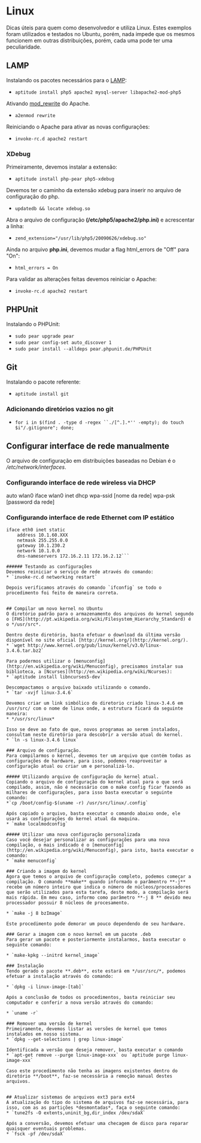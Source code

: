 # Linux
Dicas úteis para quem como desenvolvedor e utiliza Linux. Estes exemplos foram utilizados e testados no Ubuntu, porém, nada impede que os mesmos funcionem em outras distribuições, porém, cada uma pode ter uma peculiaridade.

## LAMP
Instalando os pacotes necessários para o [LAMP](http://pt.wikipedia.org/wiki/LAMP):
* `aptitude install php5 apache2 mysql-server libapache2-mod-php5`

Ativando [mod_rewrite](http://cirofeitosa.com.br/post/urls-mod-rewrite/) do Apache.
* `a2enmod rewrite`

Reiniciando o Apache para ativar as novas configurações:
* `invoke-rc.d apache2 restart`

### XDebug
Primeiramente, devemos instalar a extensão:
* `aptitude install php-pear php5-xdebug`

Devemos ter o caminho da extensão xdebug para inserir no arquivo de configuração do php.
* `updatedb && locate xdebug.so`

Abra o arquivo de configuração **(/etc/php5/apache2/php.ini)** e acrescentar a linha:
* `zend_extension="/usr/lib/php5/20090626/xdebug.so"`


Ainda no arquivo **php.ini**, devemos mudar a flag html_errors de "Off" para "On":
* `html_errors = On`

Para validar as alterações feitas devemos reiniciar o Apache:
* `invoke-rc.d apache2 restart`

## PHPUnit
Instalando o PHPUnit:
* `sudo pear upgrade pear`
* `sudo pear config-set auto_discover 1`
* `sudo pear install --alldeps pear.phpunit.de/PHPUnit`

## Git
Instalando o pacote referente:
* `aptitude install git`

### Adicionando diretórios vazios no git
* `for i in $(find . -type d -regex ``./[^.].*'' -empty); do touch $i"/.gitignore"; done;`

## Configurar interface de rede manualmente
O arquivo de configuração em distribuições baseadas no Debian é o */etc/network/interfaces*.

### Configurando interface de rede wireless via DHCP
auto wlan0 
iface wlan0 inet dhcp
	wpa-ssid [nome da rede]
	wpa-psk  [password da rede]

### Configurando interface de rede Ethernet com IP estático
```auto eth0
iface eth0 inet static
    address 10.1.60.XXX
    netmask 255.255.0.0
    gateway 10.1.230.2
    network 10.1.0.0
    dns-nameservers 172.16.2.11 172.16.2.12```

###### Testando as configurações
Devemos reiniciar o serviço de rede através do comando:
* `invoke-rc.d networking restart`

Depois verificamos através do comando `ifconfig` se todo o procedimento foi feito de maneira correta.

    
## Compilar um novo kernel no Ubuntu
O diretório padrão para o armazenamento dos arquivos do kernel segundo o [FHS](http://pt.wikipedia.org/wiki/Filesystem_Hierarchy_Standard) é o */usr/src*.

Dentro deste diretório, basta efetuar o download da última versão disponível no site oficial [http://kernel.org/](http://kernel.org/).
* `wget http://www.kernel.org/pub/linux/kernel/v3.0/linux-3.4.6.tar.bz2`

Para podermos utilizar o [menuconfig](http://en.wikipedia.org/wiki/Menuconfig), precisamos instalar sua biblioteca, a [Ncurses](http://en.wikipedia.org/wiki/Ncurses): 
* `aptitude install libncurses5-dev`

Descompactamos o arquivo baixado utilizando o comando.
* `tar -xvjf linux-3.4.6`

Devemos criar um link simbólico do diretorio criado linux-3.4.6 em /usr/src/ com o nome de linux onde, a estrutura ficará da seguinte maneira: 
* */usr/src/linux*

Isso se deve ao fato de que, novos programas ao serem instalados, consultam neste diretório para descobrir a versão atual do kernel.
* `ln -s linux-3.4.6 linux`

### Arquivo de configuração.
Para compilarmos o kernel, devemos ter um arquivo que contém todas as configurações de hardware, para isso, podemos reaproveitar a configuração atual ou criar um e personalizá-lo.

##### Utilizando arquivo de configuração do kernel atual.
Copiando o arquivo de configuração do kernel atual para o que será compilado, assim, não é necessário com o make config ficar fazendo as milhares de configurações, para isso basta executar o seguinte comando:
*`cp /boot/config-$(uname -r) /usr/src/linux/.config`

Após copiado o arquivo, basta executar o comando abaixo onde, ele usará as configurações do kernel atual da maquina.
* `make localmodconfig`

##### Utilizar uma nova configuração personalizada
Caso você desejar personalizar as configurações para uma nova compilação, o mais indicado é o [menuconfig](http://en.wikipedia.org/wiki/Menuconfig), para isto, basta executar o comando:
* `make menuconfig`

### Criando a imagem do kernel
Agora que temos o arquivo de configuração completo, podemos começar a compilação. O comando **make** quando informado o parâmentro **-j** recebe um número inteiro que indica o número de núcleos/processadores que serão utilizados para esta tarefa, deste modo, a compilação será mais rápida. Em meu caso, informo como parâmetro **-j 8 ** devido meu processador possuir 8 núcleos de procesamento.

* `make -j 8 bzImage`

Este procedimento pode demorar um pouco dependendo de seu hardware.

### Gerar a imagem com o novo kernel em um pacote .deb
Para gerar um pacote e posteriormente instalarmos, basta executar o seguinte comando:

* `make-kpkg --initrd kernel_image`

### Instalação
Tendo gerado o pacote **.deb**, este estará em */usr/src/*, podemos efetuar a instalação através do comando:

* `dpkg -i linux-image-[tab]`

Após a conclusão de todos os procedimentos, basta reiniciar seu computador e conferir a nova versão através do comando:

* `uname -r`

### Remover uma versão de kernel
Primeiramente, devemos listar as versões de kernel que temos instalados em nosso sistema.
* `dpkg --get-selections | grep linux-image`

Identificada a versão que deseja remover, basta executar o comando
* `apt-get remove --purge linux-image-xxx` ou `aptitude purge linux-image-xxx`

Caso este procedimento não tenha as imagens existentes dentro do diretório **/boot**, faz-se necessária a remoção manual destes arquivos.


## Atualizar sistemas de arquivos ext3 para ext4
A atualização do tipo do sistema de arquivos faz-se necessária, para isso, com as as partições *desmontadas*, faça o seguinte comando:
* `tune2fs -O extents,uninit_bg,dir_index /dev/sdaX`

Após a conversão, devemos efetuar uma checagem de disco para reparar quaisquer eventuais problemas.
* `fsck -pf /dev/sdaX`
